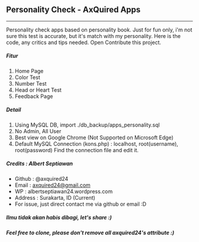 ## Personality Check - AxQuired Apps
-------------
Personality check apps based on personality book. Just for fun only, i'm not sure this test is accurate, but it's match with my personality. Here is the code, any critics and tips needed. Open Contribute this project.

##### Fitur
1. Home Page
2. Color Test
3. Number Test
4. Head or Heart Test
5. Feedback Page

##### Detail
1. Using MySQL DB, import ./db_backup/apps_personality.sql
2. No Admin, All User
3. Best view on Google Chrome (Not Supported on Microsoft Edge)
4. Default MySQL Connection (kons.php) : localhost, root(username), root(password) Find the connection file and edit it.

##### Credits : Albert Septiawan
* Github 	: @axquired24
* Email 	: axquired24@gmail.com
* WP 		: albertseptiawan24.wordpress.com
* Address 	: Surakarta, ID (Current)
* For issue, just direct contact me via github or email :D

##### Ilmu tidak akan habis dibagi, let's share :)
##### Feel free to clone, please don't remove all axquired24's attribute :)